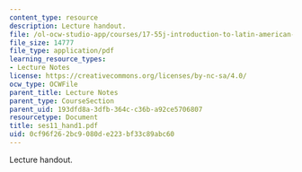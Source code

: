 ```yaml
---
content_type: resource
description: Lecture handout.
file: /ol-ocw-studio-app/courses/17-55j-introduction-to-latin-american-studies-fall-2006/0cf96f262bc9080de223bf33c89abc60_ses11_hand1.pdf
file_size: 14777
file_type: application/pdf
learning_resource_types:
- Lecture Notes
license: https://creativecommons.org/licenses/by-nc-sa/4.0/
ocw_type: OCWFile
parent_title: Lecture Notes
parent_type: CourseSection
parent_uid: 193dfd8a-3dfb-364c-c36b-a92ce5706807
resourcetype: Document
title: ses11_hand1.pdf
uid: 0cf96f26-2bc9-080d-e223-bf33c89abc60
---
```

Lecture handout.